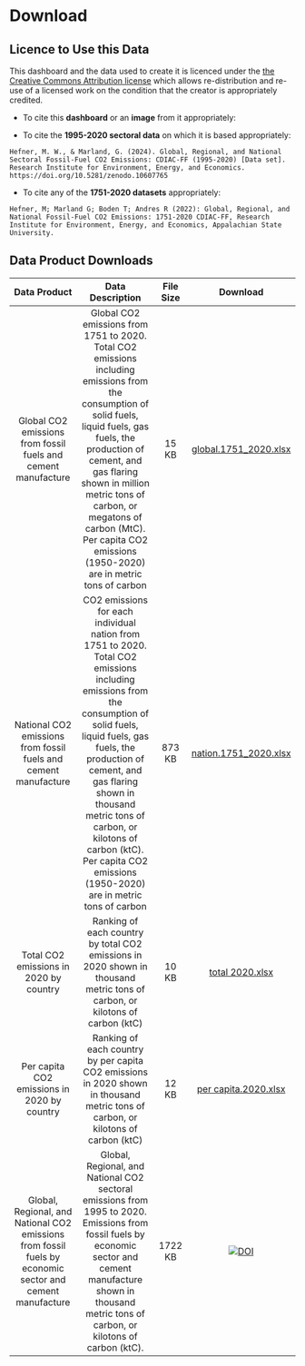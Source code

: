 # Download

## Licence to Use this Data

This dashboard and the data used to create it is licenced under the [the Creative Commons Attribution license](assets/data/global.1751_2020.xlsx) which allows re-distribution and re-use of a licensed work on the condition that the creator is appropriately credited.

- To cite this **dashboard** or an **image** from it appropriately:



- To cite the **1995-2020 sectoral data** on which it is based appropriately:

```Hefner, M. W., & Marland, G. (2024). Global, Regional, and National Sectoral Fossil-Fuel CO2 Emissions: CDIAC-FF (1995-2020) [Data set]. Research Institute for Environment, Energy, and Economics. https://doi.org/10.5281/zenodo.10607765```

- To cite any of the **1751-2020 datasets** appropriately:

```Hefner, M; Marland G; Boden T; Andres R (2022): Global, Regional, and National Fossil-Fuel CO2 Emissions: 1751-2020 CDIAC-FF, Research Institute for Environment, Energy, and Economics, Appalachian State University.```

## Data Product Downloads

Data Product | Data Description | File Size | Download
:---: | :---: | :---: | :---:
Global CO2 emissions from fossil fuels and cement manufacture | Global CO2 emissions from 1751 to 2020. Total CO2 emissions including emissions from the consumption of solid fuels, liquid fuels, gas fuels, the production of cement, and gas flaring shown in million metric tons of carbon, or megatons of carbon (MtC). Per capita CO2 emissions (1950-2020) are in metric tons of carbon | 15 KB | [global.1751_2020.xlsx](assets/data/global.1751_2020.xlsx)
National CO2 emissions from fossil fuels and cement manufacture | CO2 emissions for each individual nation from 1751 to 2020. Total CO2 emissions including emissions from the consumption of solid fuels, liquid fuels, gas fuels, the production of cement, and gas flaring shown in thousand metric tons of carbon, or kilotons of carbon (ktC). Per capita CO2 emissions (1950-2020) are in metric tons of carbon | 873 KB | [nation.1751_2020.xlsx](assets/data/nation.1751_2020.xlsx)
Total CO2 emissions in 2020 by country | Ranking of each country by total CO2 emissions in 2020 shown in thousand metric tons of carbon, or kilotons of carbon (ktC) | 10 KB | [total 2020.xlsx](assets/data/total_2020.xlsx)
Per capita CO2 emissions in 2020 by country | Ranking of each country by per capita CO2 emissions in 2020 shown in thousand metric tons of carbon, or kilotons of carbon (ktC) | 12 KB | [per capita.2020.xlsx](assets/data/per_capita.2020.xlsx)
Global, Regional, and National CO2 emissions from fossil fuels by economic sector and cement manufacture | Global, Regional, and National CO2 sectoral emissions from 1995 to 2020. Emissions from fossil fuels by economic sector and cement manufacture shown in thousand metric tons of carbon, or kilotons of carbon (ktC). | 1722 KB | [![DOI](https://zenodo.org/badge/DOI/10.5281/zenodo.10607765.svg)](https://doi.org/10.5281/zenodo.10607765)

